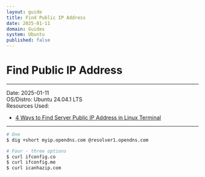 ```yaml
---
layout: guide
title: Find Public IP Address
date: 2025-01-11
domain: Guides
system: Ubuntu
published: false
---
```


# Find Public IP Address

---

Date: 2025-01-11  
OS/Distro: Ubuntu 24.04.1 LTS  
Resources Used:  
- [4 Ways to Find Server Public IP Address in Linux Terminal](https://www.tecmint.com/find-linux-server-public-ip-address/)

---

```bash
# One
$ dig +short myip.opendns.com @resolver1.opendns.com

# Four - three options
$ curl ifconfig.co
$ curl ifconfig.me
$ curl icanhazip.com
```


